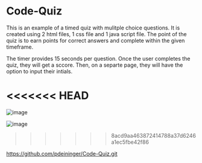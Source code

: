 # Code-Quiz

This is an example of a timed quiz with mulitple choice questions. It is created using 2 html files, 1 css file and 1 java script file. The point of the quiz is to earn points for correct answers and complete within the given timeframe.

The timer provides 15 seconds per question. Once the user completes the quiz, they will get a sccore. Then, on a separte page, they will have the option to input their intials.

# <<<<<<< HEAD

![image](https://user-images.githubusercontent.com/57072421/71772991-30f5d700-2f23-11ea-903d-b99e046fc57f.png)

![image](https://user-images.githubusercontent.com/57072421/71772997-45d26a80-2f23-11ea-8d2b-86a7a3aacdfb.png)

> > > > > > > 8acd9aa463872414788a37d6246a1ec5fbe42f86

https://github.com/pdeininger/Code-Quiz.git
